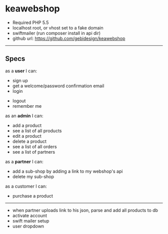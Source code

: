 keawebshop
==========
- Required PHP 5.5  
- localhost root, or vhost set to a fake domain  
- swiftmailer (run composer install in api dir)
- github url: https://github.com/gebidesign/keawebshop  

----------
Specs
----------

as a **user** I can:
+ sign up
+ get a welcome/password confirmation email
+ login
- logout
- remember me

as an **admin** I can:
- add a product
- see a list of all products
- edit a product
- delete a product
- see a list of all orders
- see a list of partners

as a **partner** I can:
- add a sub-shop by adding a link to my webshop's api
- delete my sub-shop

as a customer I can:
- purchase a product



----------
- when partner uploads link to his json, parse and add all products to db
- activate account
- swift mailer setup
- user dropdown
